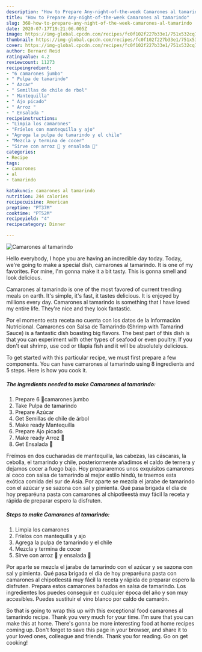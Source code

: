 ```yaml
---
description: "How to Prepare Any-night-of-the-week Camarones al tamarindo"
title: "How to Prepare Any-night-of-the-week Camarones al tamarindo"
slug: 368-how-to-prepare-any-night-of-the-week-camarones-al-tamarindo
date: 2020-07-17T19:21:06.005Z
image: https://img-global.cpcdn.com/recipes/fc0f102f227b33e1/751x532cq70/camarones-al-tamarindo-foto-principal.jpg
thumbnail: https://img-global.cpcdn.com/recipes/fc0f102f227b33e1/751x532cq70/camarones-al-tamarindo-foto-principal.jpg
cover: https://img-global.cpcdn.com/recipes/fc0f102f227b33e1/751x532cq70/camarones-al-tamarindo-foto-principal.jpg
author: Bernard Reid
ratingvalue: 4.2
reviewcount: 11273
recipeingredient:
- "6 camarones jumbo"
- " Pulpa de tamarindo"
- " Azcar"
- " Semillas de chile de rbol"
- " Mantequilla"
- " Ajo picado"
- " Arroz "
- " Ensalada "
recipeinstructions:
- "Limpia los camarones"
- "Fríelos con mantequilla y ajo"
- "Agrega la pulpa de tamarindo y el chile"
- "Mezcla y termina de cocer"
- "Sirve con arroz 🍚 y ensalada 🥗"
categories:
- Recipe
tags:
- camarones
- al
- tamarindo

katakunci: camarones al tamarindo 
nutrition: 244 calories
recipecuisine: American
preptime: "PT37M"
cooktime: "PT52M"
recipeyield: "4"
recipecategory: Dinner

---
```



![Camarones al tamarindo](https://img-global.cpcdn.com/recipes/fc0f102f227b33e1/751x532cq70/camarones-al-tamarindo-foto-principal.jpg)

Hello everybody, I hope you are having an incredible day today. Today, we're going to make a special dish, camarones al tamarindo. It is one of my favorites. For mine, I'm gonna make it a bit tasty. This is gonna smell and look delicious.

Camarones al tamarindo is one of the most favored of current trending meals on earth. It's simple, it's fast, it tastes delicious. It is enjoyed by millions every day. Camarones al tamarindo is something that I have loved my entire life. They're nice and they look fantastic.

Por el momento esta receta no cuenta con los datos de la Información Nutricional. Camarones con Salsa de Tamarindo (Shrimp with Tamarind Sauce) is a fantastic dish boasting big flavors. The best part of this dish is that you can experiment with other types of seafood or even poultry. If you don&#39;t eat shrimp, use cod or tilapia fish and it will be absolutely delicious.


To get started with this particular recipe, we must first prepare a few components. You can have camarones al tamarindo using 8 ingredients and 5 steps. Here is how you cook it.

<!--inarticleads1-->

##### The ingredients needed to make Camarones al tamarindo:

1. Prepare 6 🦐camarones jumbo
1. Take  Pulpa de tamarindo
1. Prepare  Azúcar
1. Get  Semillas de chile de árbol
1. Make ready  Mantequilla
1. Prepare  Ajo picado
1. Make ready  Arroz 🍚
1. Get  Ensalada 🥗


Freímos en dos cucharadas de mantequilla, las cabezas, las cáscaras, la cebolla, el tamarindo y chile, posteriormente añadimos el caldo de ternera y dejamos cocer a fuego bajo. Hoy prepararemos unos exquisitos camarones al coco con salsa de tamarindo al mejor estilo hindú, te traemos esta exótica comida del sur de Asia. Por aparte se mezcla el jarabe de tamarindo con el azúcar y se sazona con sal y pimienta. Qué pasa brigada el día de hoy preparéuna pasta con camarones al chipotleestá muy fácil la receta y rápida de preparar espero la disfruten. 

<!--inarticleads2-->

##### Steps to make Camarones al tamarindo:

1. Limpia los camarones
1. Fríelos con mantequilla y ajo
1. Agrega la pulpa de tamarindo y el chile
1. Mezcla y termina de cocer
1. Sirve con arroz 🍚 y ensalada 🥗


Por aparte se mezcla el jarabe de tamarindo con el azúcar y se sazona con sal y pimienta. Qué pasa brigada el día de hoy preparéuna pasta con camarones al chipotleestá muy fácil la receta y rápida de preparar espero la disfruten. Prepara estos camarones bañados en salsa de tamarindo. Los ingredientes los puedes conseguir en cualquier época del año y son muy accesibles. Puedes sustituir el vino blanco por caldo de camarón. 

So that is going to wrap this up with this exceptional food camarones al tamarindo recipe. Thank you very much for your time. I'm sure that you can make this at home. There's gonna be more interesting food at home recipes coming up. Don't forget to save this page in your browser, and share it to your loved ones, colleague and friends. Thank you for reading. Go on get cooking!
